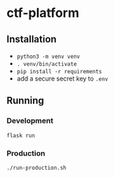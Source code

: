 # ctf-platform

## Installation
- `python3 -m venv venv`
- `. venv/bin/activate`
- `pip install -r requirements`
- add a secure secret key to `.env`

## Running

### Development
`flask run`

### Production
`./run-production.sh`
